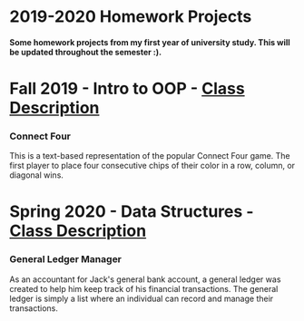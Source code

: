 # 2019-2020 Homework Projects
<h4>Some homework projects from my first year of university study. This will be updated throughout the semester :).</h4>

<h1>Fall 2019 - Intro to OOP - <a href="https://www.cs.stonybrook.edu/students/Undergraduate-Studies/courses/CSE114">Class Description</a></h1>
<h3>Connect Four</h3>
<p>This is a text-based representation of the popular Connect Four game.
 The first player to place four consecutive chips of their color in a row, column, or diagonal wins.
 </p>
 
 <h1>Spring 2020 - Data Structures - <a href="https://www.cs.stonybrook.edu/students/Undergraduate-Studies/courses/CSE214">Class Description</a></h1>
 <h3>General Ledger Manager</h3>
 <p>As an accountant for Jack's general bank account, a general ledger was created to help him keep track of his financial transactions. 
 The general ledger is simply a list where an individual can record and manage their transactions.</p>
